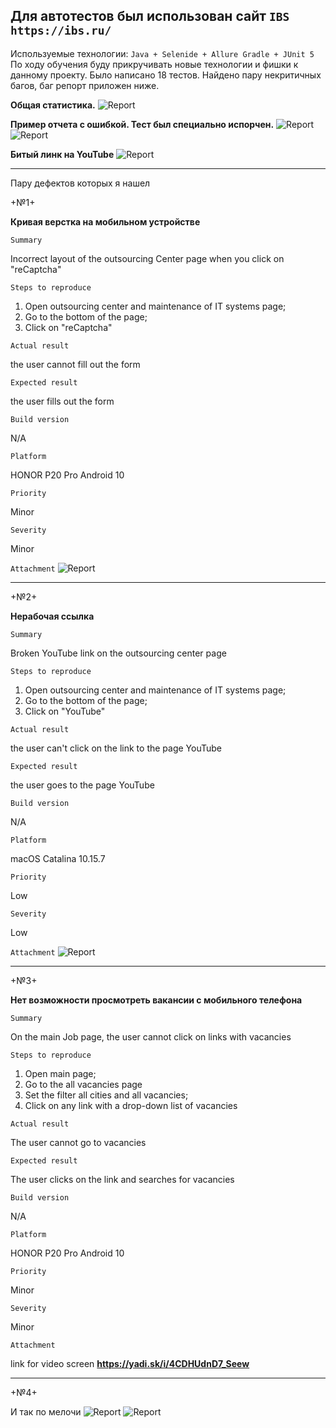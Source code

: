 ## Для автотестов был использован сайт `IBS`  `https://ibs.ru/`

Используемые технологии:
`Java + Selenide + Allure
Gradle + JUnit 5`
По ходу обучения  буду прикручивать новые технологии и фишки к данному проекту.
Было написано 18 тестов.
Найдено пару некритичных багов, баг репорт приложен ниже.

**Общая статистика.**
![Report](src/main/resources/1.png)

**Пример отчета с ошибкой. Тест был специально испорчен.**
![Report](src/main/resources/1_1.png)
![Report](src/main/resources/1_2.png)

**Битый линк на YouTube**
![Report](src/main/resources/2.png)



------------------------------------------------------------------


Пару дефектов которых я нашел 

+№1+

**Кривая верстка на мобильном устройстве**

`Summary`

Incorrect layout of the outsourcing Center page when you click on "reCaptcha"

`Steps to reproduce`
1. Open outsourcing center and maintenance of IT systems page;
2. Go to the bottom of the page;
3. Click on "reCaptcha"

`Actual result`

the user cannot fill out the form

`Expected result`

the user fills out the form

`Build version`

N/A

`Platform`

HONOR P20 Pro Android 10

`Priority`

Minor

`Severity`

Minor

`Attachment`
![Report](src/main/resources/3.jpg)



------------------------------------------------------------------


+№2+

**Нерабочая ссылка**

`Summary`

Broken YouTube link on the outsourcing center page

`Steps to reproduce`
1. Open outsourcing center and maintenance of IT systems page;
2. Go to the bottom of the page;
3. Click on "YouTube"

`Actual result`

the user can't click on the link to the page YouTube

`Expected result`

the user goes to the page YouTube

`Build version`

N/A

`Platform`

macOS Catalina 10.15.7

`Priority`

Low

`Severity`

Low

`Attachment`
![Report](src/main/resources/4.png)


------------------------------------------------------------------


+№3+

**Нет возможности просмотреть вакансии с мобильного телефона**

`Summary`

On the main Job page, the user cannot click on links with vacancies

`Steps to reproduce`

1. Open main page;
1. Go to the all vacancies page
2. Set the filter all cities and all vacancies;
3. Click on any link with a drop-down list of vacancies

`Actual result`

The user cannot go to vacancies

`Expected result`

The user clicks on the link and searches for vacancies

`Build version`

N/A

`Platform`

HONOR P20 Pro Android 10

`Priority`

Minor

`Severity`

Minor

`Attachment`

link for video screen **https://yadi.sk/i/4CDHUdnD7_Seew**

------------------------------------------------------------------
+№4+

И так по мелочи
![Report](src/main/resources/6.png)
![Report](src/main/resources/5.jpg)





        